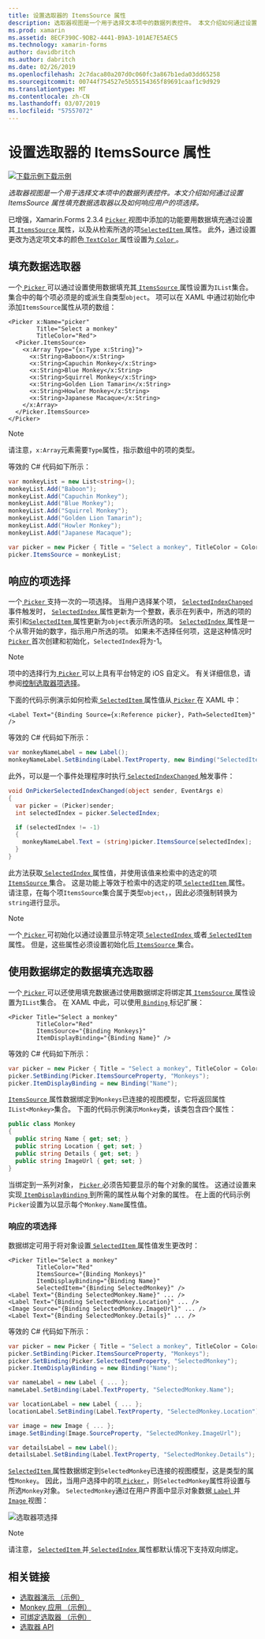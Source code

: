 ```yaml
---
title: 设置选取器的 ItemsSource 属性
description: 选取器视图是一个用于选择文本项中的数据列表控件。 本文介绍如何通过设置 ItemsSource 属性填充数据选取器以及如何响应用户的项选择。
ms.prod: xamarin
ms.assetid: 8ECF390C-9DB2-4441-B9A3-101AE7E5AEC5
ms.technology: xamarin-forms
author: davidbritch
ms.author: dabritch
ms.date: 02/26/2019
ms.openlocfilehash: 2c7daca80a207d0c060fc3a867b1eda03dd65258
ms.sourcegitcommit: 00744f754527e5b55154365f89691caaf1c9d929
ms.translationtype: MT
ms.contentlocale: zh-CN
ms.lasthandoff: 03/07/2019
ms.locfileid: "57557072"
---
```

# <a name="setting-a-pickers-itemssource-property"></a>设置选取器的 ItemsSource 属性

[![下载示例](~/media/shared/download.png)下载示例](https://developer.xamarin.com/samples/xamarin-forms/UserInterface/MonkeyAppPicker/)

_选取器视图是一个用于选择文本项中的数据列表控件。本文介绍如何通过设置 ItemsSource 属性填充数据选取器以及如何响应用户的项选择。_

已增强，Xamarin.Forms 2.3.4 [ `Picker` ](xref:Xamarin.Forms.Picker)视图中添加的功能要用数据填充通过设置其[ `ItemsSource` ](xref:Xamarin.Forms.Picker.ItemsSource)属性，以及从检索所选的项[`SelectedItem` ](xref:Xamarin.Forms.Picker.SelectedItem)属性。 此外，通过设置更改为选定项文本的颜色[ `TextColor` ](xref:Xamarin.Forms.Picker.TextColor)属性设置为[ `Color` ](xref:Xamarin.Forms.Color)。

## <a name="populating-a-picker-with-data"></a>填充数据选取器

一个[ `Picker` ](xref:Xamarin.Forms.Picker)可以通过设置使用数据填充其[ `ItemsSource` ](xref:Xamarin.Forms.Picker.ItemsSource)属性设置为`IList`集合。 集合中的每个项必须是的或派生自类型`object`。 项可以在 XAML 中通过初始化中添加`ItemsSource`属性从项的数组：

```xaml
<Picker x:Name="picker"
        Title="Select a monkey"
        TitleColor="Red">
  <Picker.ItemsSource>
    <x:Array Type="{x:Type x:String}">
      <x:String>Baboon</x:String>
      <x:String>Capuchin Monkey</x:String>
      <x:String>Blue Monkey</x:String>
      <x:String>Squirrel Monkey</x:String>
      <x:String>Golden Lion Tamarin</x:String>
      <x:String>Howler Monkey</x:String>
      <x:String>Japanese Macaque</x:String>
    </x:Array>
  </Picker.ItemsSource>
</Picker>
```

> [!NOTE]
> 请注意，`x:Array`元素需要`Type`属性，指示数组中的项的类型。

等效的 C# 代码如下所示：

```csharp
var monkeyList = new List<string>();
monkeyList.Add("Baboon");
monkeyList.Add("Capuchin Monkey");
monkeyList.Add("Blue Monkey");
monkeyList.Add("Squirrel Monkey");
monkeyList.Add("Golden Lion Tamarin");
monkeyList.Add("Howler Monkey");
monkeyList.Add("Japanese Macaque");

var picker = new Picker { Title = "Select a monkey", TitleColor = Color.Red };
picker.ItemsSource = monkeyList;
```

## <a name="responding-to-item-selection"></a>响应的项选择

一个[ `Picker` ](xref:Xamarin.Forms.Picker)支持一次的一项选择。 当用户选择某个项， [ `SelectedIndexChanged` ](xref:Xamarin.Forms.Picker.SelectedIndexChanged)事件触发时， [ `SelectedIndex` ](xref:Xamarin.Forms.Picker.SelectedIndex)属性更新为一个整数，表示在列表中，所选的项的索引和[`SelectedItem` ](xref:Xamarin.Forms.Picker.SelectedItem)属性更新为`object`表示所选的项。 [ `SelectedIndex` ](xref:Xamarin.Forms.Picker.SelectedIndex)属性是一个从零开始的数字，指示用户所选的项。 如果未不选择任何项，这是这种情况时[ `Picker` ](xref:Xamarin.Forms.Picker)首次创建和初始化，`SelectedIndex`将为-1。

> [!NOTE]
> 项中的选择行为[ `Picker` ](xref:Xamarin.Forms.Picker)可以上具有平台特定的 iOS 自定义。 有关详细信息，请参阅[控制选取器项选择](~/xamarin-forms/platform/ios/picker-selection.md)。

下面的代码示例演示如何检索[ `SelectedItem` ](xref:Xamarin.Forms.Picker.SelectedItem)属性值从[ `Picker` ](xref:Xamarin.Forms.Picker)在 XAML 中：

```xaml
<Label Text="{Binding Source={x:Reference picker}, Path=SelectedItem}" />
```

等效的 C# 代码如下所示：

```csharp
var monkeyNameLabel = new Label();
monkeyNameLabel.SetBinding(Label.TextProperty, new Binding("SelectedItem", source: picker));
```

此外，可以是一个事件处理程序时执行[ `SelectedIndexChanged` ](xref:Xamarin.Forms.Picker.SelectedIndexChanged)触发事件：

```csharp
void OnPickerSelectedIndexChanged(object sender, EventArgs e)
{
  var picker = (Picker)sender;
  int selectedIndex = picker.SelectedIndex;

  if (selectedIndex != -1)
  {
    monkeyNameLabel.Text = (string)picker.ItemsSource[selectedIndex];
  }
}
```

此方法获取[ `SelectedIndex` ](xref:Xamarin.Forms.Picker.SelectedIndex)属性值，并使用该值来检索中的选定的项[ `ItemsSource` ](xref:Xamarin.Forms.Picker.ItemsSource)集合。 这是功能上等效于检索中的选定的项[ `SelectedItem` ](xref:Xamarin.Forms.Picker.SelectedItem)属性。 请注意，在每个项`ItemsSource`集合属于类型`object`，，因此必须强制转换为`string`进行显示。

> [!NOTE]
> 一个[ `Picker` ](xref:Xamarin.Forms.Picker)可初始化以通过设置显示特定项[ `SelectedIndex` ](xref:Xamarin.Forms.Picker.SelectedIndex)或者[ `SelectedItem` ](xref:Xamarin.Forms.Picker.SelectedItem)属性。 但是，这些属性必须设置初始化后[ `ItemsSource` ](xref:Xamarin.Forms.Picker.ItemsSource)集合。

## <a name="populating-a-picker-with-data-using-data-binding"></a>使用数据绑定的数据填充选取器

一个[ `Picker` ](xref:Xamarin.Forms.Picker)可以还使用填充数据通过使用数据绑定将绑定其[ `ItemsSource` ](xref:Xamarin.Forms.Picker.ItemsSource)属性设置为`IList`集合。 在 XAML 中此，可以使用[ `Binding` ](xref:Xamarin.Forms.Xaml.BindingExtension)标记扩展：

```xaml
<Picker Title="Select a monkey"
        TitleColor="Red"
        ItemsSource="{Binding Monkeys}"
        ItemDisplayBinding="{Binding Name}" />
```

等效的 C# 代码如下所示：

```csharp
var picker = new Picker { Title = "Select a monkey", TitleColor = Color.Red };
picker.SetBinding(Picker.ItemsSourceProperty, "Monkeys");
picker.ItemDisplayBinding = new Binding("Name");
```

[ `ItemsSource` ](xref:Xamarin.Forms.Picker.ItemsSource)属性数据绑定到`Monkeys`已连接的视图模型，它将返回属性`IList<Monkey>`集合。 下面的代码示例演示`Monkey`类，该类包含四个属性：

```csharp
public class Monkey
{
  public string Name { get; set; }
  public string Location { get; set; }
  public string Details { get; set; }
  public string ImageUrl { get; set; }
}
```

当绑定到一系列对象， [ `Picker` ](xref:Xamarin.Forms.Picker)必须告知要显示的每个对象的属性。 这通过设置来实现[ `ItemDisplayBinding` ](xref:Xamarin.Forms.Picker.ItemDisplayBinding)到所需的属性从每个对象的属性。 在上面的代码示例`Picker`设置为以显示每个`Monkey.Name`属性值。

### <a name="responding-to-item-selection"></a>响应的项选择

数据绑定可用于将对象设置[ `SelectedItem` ](xref:Xamarin.Forms.Picker.SelectedItem)属性值发生更改时：

```xaml
<Picker Title="Select a monkey"
        TitleColor="Red"
        ItemsSource="{Binding Monkeys}"
        ItemDisplayBinding="{Binding Name}"
        SelectedItem="{Binding SelectedMonkey}" />
<Label Text="{Binding SelectedMonkey.Name}" ... />
<Label Text="{Binding SelectedMonkey.Location}" ... />
<Image Source="{Binding SelectedMonkey.ImageUrl}" ... />
<Label Text="{Binding SelectedMonkey.Details}" ... />
```

等效的 C# 代码如下所示：

```csharp
var picker = new Picker { Title = "Select a monkey", TitleColor = Color.Red };
picker.SetBinding(Picker.ItemsSourceProperty, "Monkeys");
picker.SetBinding(Picker.SelectedItemProperty, "SelectedMonkey");
picker.ItemDisplayBinding = new Binding("Name");

var nameLabel = new Label { ... };
nameLabel.SetBinding(Label.TextProperty, "SelectedMonkey.Name");

var locationLabel = new Label { ... };
locationLabel.SetBinding(Label.TextProperty, "SelectedMonkey.Location");

var image = new Image { ... };
image.SetBinding(Image.SourceProperty, "SelectedMonkey.ImageUrl");

var detailsLabel = new Label();
detailsLabel.SetBinding(Label.TextProperty, "SelectedMonkey.Details");
```

[ `SelectedItem` ](xref:Xamarin.Forms.Picker.SelectedItem)属性数据绑定到`SelectedMonkey`已连接的视图模型，这是类型的属性`Monkey`。 因此，当用户选择中的项[ `Picker` ](xref:Xamarin.Forms.Picker)，则`SelectedMonkey`属性将设置与所选`Monkey`对象。 `SelectedMonkey`通过在用户界面中显示对象数据[ `Label` ](xref:Xamarin.Forms.Label)并[ `Image` ](xref:Xamarin.Forms.Image)视图：

![](populating-itemssource-images/monkeys.png "选取器项选择")

> [!NOTE]
> 请注意， [ `SelectedItem` ](xref:Xamarin.Forms.Picker.SelectedItem)并[ `SelectedIndex` ](xref:Xamarin.Forms.Picker.SelectedIndex)属性都默认情况下支持双向绑定。

## <a name="related-links"></a>相关链接

- [选取器演示 （示例）](https://developer.xamarin.com/samples/xamarin-forms/UserInterface/PickerDemo/)
- [Monkey 应用 （示例）](https://developer.xamarin.com/samples/xamarin-forms/UserInterface/MonkeyAppPicker/)
- [可绑定选取器 （示例）](https://developer.xamarin.com/samples/xamarin-forms/UserInterface/BindablePicker/)
- [选取器 API](xref:Xamarin.Forms.Picker)
